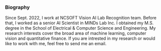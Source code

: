 ### Biography
Since Sept. 2022, I work at NCSOFT Vision AI Lab Recognition team. Before that, I worked as a senior AI Scientist in MINDs Lab Inc. I obtained my M.S. degree in the School of Electrical & Computer Science and Engineering. My research interests cover the broad area of machine learning, computer vision and quantitative finance. If you are intrested in my research or would like to work with me, feel free to send me an email.
